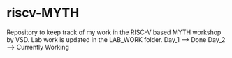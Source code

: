 # riscv-MYTH
Repository to keep track of my work in the RISC-V based MYTH workshop by VSD.
Lab work is updated in the LAB_WORK folder.
Day_1 --> Done
Day_2 --> Currently Working
